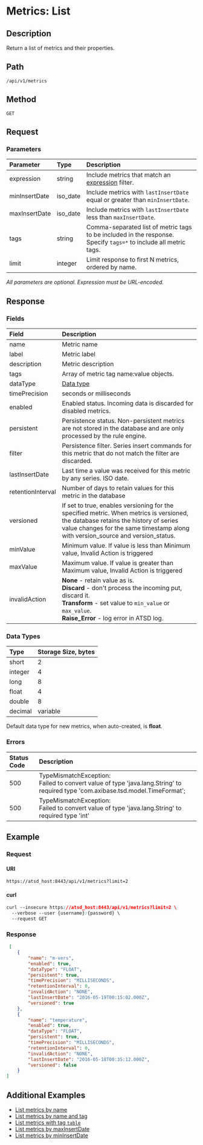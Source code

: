 # Metrics: List

## Description 

Return a list of metrics and their properties.

## Path

```
/api/v1/metrics
```

## Method

```
GET 
```

## Request

### Parameters

|**Parameter**|**Type**|**Description**|
|:---|:---|:---|
|expression|string|Include metrics that match an [expression](../expression.md) filter.|
|minInsertDate|iso_date|Include metrics with `lastInsertDate` equal or greater than `minInsertDate`.|
|maxInsertDate|iso_date|Include metrics with `lastInsertDate` less than `maxInsertDate`.|
|tags|string|Comma-separated list of metric tags to be included in the response.<br>Specify `tags=*` to include all metric tags.|
|limit|integer|Limit response to first N metrics, ordered by name.|

_All parameters are optional. Expression must be URL-encoded._

## Response 

### Fields

|**Field**|**Description**|
|:---|:---|
|name|Metric name|
|label|Metric label|
|description |Metric description|
|tags|Array of metric tag name:value objects.|
|dataType|[Data type](#data-types)|
|timePrecision|seconds or milliseconds|
|enabled|Enabled status. Incoming data is discarded for disabled metrics.|
|persistent |Persistence status. Non-persistent metrics are not stored in the database and are only processed by the rule engine.|
|filter |Persistence filter. Series insert commands for this metric that do not match the filter are discarded.|
|lastInsertDate|Last time a value was received for this metric by any series. ISO date.|
|retentionInterval|Number of days to retain values for this metric in the database|
|versioned| If set to true, enables versioning for the specified metric. When metrics is versioned, the database retains the history of series value changes for the same timestamp along with version_source and version_status.|
|minValue|Minimum value. If value is less than Minimum value, Invalid Action is triggered|
|maxValue|Maximum value. If value is greater than Maximum value, Invalid Action is triggered|
|invalidAction |**None** - retain value as is. <br>**Discard** - don't process the incoming put, discard it.<br>**Transform** - set value to `min_value` or `max_value`.<br>**Raise_Error** - log error in ATSD log.|



### Data Types

|**Type**|**Storage Size, bytes**|
|:---|:---|
|short|2|
|integer|4|
|long|8|
|float|4|
|double|8|
|decimal|variable|

Default data type for new metrics, when auto-created, is **float**. 

### Errors

|  Status Code  |  Description  |
|:---------------|:---------------|
| 500 |TypeMismatchException: <br>Failed to convert value of type 'java.lang.String' to required type 'com.axibase.tsd.model.TimeFormat';|
| 500 |TypeMismatchException: <br>Failed to convert value of type 'java.lang.String' to required type 'int'|

## Example 

### Request

#### URI

```
https://atsd_host:8443/api/v1/metrics?limit=2
```

#### curl

```css
curl --insecure https://atsd_host:8443/api/v1/metrics?limit=2 \
  --verbose --user {username}:{password} \
  --request GET
```

### Response

```json
 [
    {
        "name": "m-vers",
        "enabled": true,
        "dataType": "FLOAT",
        "persistent": true,
        "timePrecision": "MILLISECONDS",
        "retentionInterval": 0,
        "invalidAction": "NONE",
        "lastInsertDate": "2016-05-19T00:15:02.000Z",
        "versioned": true
    },
    {
        "name": "temperature",
        "enabled": true,
        "dataType": "FLOAT",
        "persistent": true,
        "timePrecision": "MILLISECONDS",
        "retentionInterval": 0,
        "invalidAction": "NONE",
        "lastInsertDate": "2016-05-18T00:35:12.000Z",        
        "versioned": false
    }
]
```

## Additional Examples

* [List metrics by name](../examples/list-metrics-by-name.md)
* [List metrics by name and tag](../examples/list-metrics-by-name-and-tag.md)
* [List metrics with tag `table`](../examples/list-metrics-with-tag-table.md)
* [List metrics by maxInsertDate](../examples/list-metrics-by-maxinsertdate.md)
* [List metrics by minInsertDate](../examples/list-metrics-by-mininsertdate.md)




